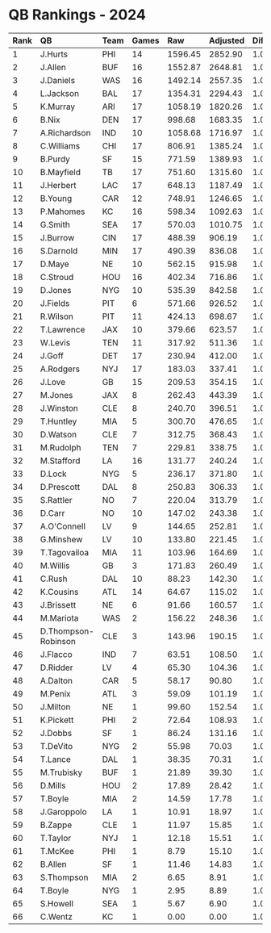 # QB Rankings - 2024

| Rank | QB                  | Team | Games | Raw     | Adjusted | Difficulty | Avg/Game | Normalized |
| :----| :-------------------| :----| :-----| :-------| :--------| :----------| :--------| :----------|
| 1    | J.Hurts             | PHI  | 14    | 1596.45 | 2852.90  | 1.000      | 203.78   | 103.90     |
| 2    | J.Allen             | BUF  | 16    | 1552.87 | 2648.81  | 1.000      | 165.55   | 102.51     |
| 3    | J.Daniels           | WAS  | 16    | 1492.14 | 2557.35  | 1.000      | 159.83   | 100.24     |
| 4    | L.Jackson           | BAL  | 17    | 1354.31 | 2294.43  | 1.000      | 134.97   | 95.10      |
| 5    | K.Murray            | ARI  | 17    | 1058.19 | 1820.26  | 1.000      | 107.07   | 83.03      |
| 6    | B.Nix               | DEN  | 17    | 998.68  | 1683.35  | 1.000      | 99.02    | 79.54      |
| 7    | A.Richardson        | IND  | 10    | 1058.68 | 1716.97  | 1.000      | 171.70   | 72.03      |
| 8    | C.Williams          | CHI  | 17    | 806.91  | 1385.24  | 1.000      | 81.48    | 71.95      |
| 9    | B.Purdy             | SF   | 15    | 771.59  | 1389.93  | 1.000      | 92.66    | 70.34      |
| 10   | B.Mayfield          | TB   | 17    | 751.60  | 1315.60  | 1.000      | 77.39    | 70.17      |
| 11   | J.Herbert           | LAC  | 17    | 648.13  | 1187.49  | 1.000      | 69.85    | 66.91      |
| 12   | B.Young             | CAR  | 12    | 748.91  | 1246.65  | 1.000      | 103.89   | 64.29      |
| 13   | P.Mahomes           | KC   | 16    | 598.34  | 1092.63  | 1.000      | 68.29    | 63.83      |
| 14   | G.Smith             | SEA  | 17    | 570.03  | 1010.75  | 1.000      | 59.46    | 62.41      |
| 15   | J.Burrow            | CIN  | 17    | 488.39  | 906.19   | 1.000      | 53.31    | 59.75      |
| 16   | S.Darnold           | MIN  | 17    | 490.39  | 836.08   | 1.000      | 49.18    | 57.96      |
| 17   | D.Maye              | NE   | 10    | 562.15  | 915.98   | 1.000      | 91.60    | 55.54      |
| 18   | C.Stroud            | HOU  | 16    | 402.34  | 716.86   | 1.000      | 44.80    | 54.49      |
| 19   | D.Jones             | NYG  | 10    | 535.39  | 842.58   | 1.000      | 84.26    | 54.02      |
| 20   | J.Fields            | PIT  | 6     | 571.66  | 926.52   | 1.000      | 154.42   | 52.23      |
| 21   | R.Wilson            | PIT  | 11    | 424.13  | 698.67   | 1.000      | 63.52    | 51.62      |
| 22   | T.Lawrence          | JAX  | 10    | 379.66  | 623.57   | 1.000      | 62.36    | 49.51      |
| 23   | W.Levis             | TEN  | 11    | 317.92  | 511.36   | 1.000      | 46.49    | 47.61      |
| 24   | J.Goff              | DET  | 17    | 230.94  | 412.00   | 1.000      | 24.24    | 47.16      |
| 25   | A.Rodgers           | NYJ  | 17    | 183.03  | 337.41   | 1.000      | 19.85    | 45.26      |
| 26   | J.Love              | GB   | 15    | 209.53  | 354.15   | 1.000      | 23.61    | 45.25      |
| 27   | M.Jones             | JAX  | 8     | 262.43  | 443.39   | 1.000      | 55.42    | 45.02      |
| 28   | J.Winston           | CLE  | 8     | 240.70  | 396.51   | 1.000      | 49.56    | 44.14      |
| 29   | T.Huntley           | MIA  | 5     | 300.70  | 476.65   | 1.000      | 95.33    | 44.11      |
| 30   | D.Watson            | CLE  | 7     | 312.75  | 368.43   | 1.000      | 52.63    | 43.25      |
| 31   | M.Rudolph           | TEN  | 7     | 229.81  | 338.75   | 1.000      | 48.39    | 42.72      |
| 32   | M.Stafford          | LA   | 16    | 131.77  | 240.24   | 1.000      | 15.01    | 42.64      |
| 33   | D.Lock              | NYG  | 5     | 236.17  | 371.80   | 1.000      | 74.36    | 42.47      |
| 34   | D.Prescott          | DAL  | 8     | 250.83  | 306.33   | 1.000      | 38.29    | 42.44      |
| 35   | S.Rattler           | NO   | 7     | 220.04  | 313.79   | 1.000      | 44.83    | 42.27      |
| 36   | D.Carr              | NO   | 10    | 147.02  | 243.38   | 1.000      | 24.34    | 41.68      |
| 37   | A.O'Connell         | LV   | 9     | 144.65  | 252.81   | 1.000      | 28.09    | 41.66      |
| 38   | G.Minshew           | LV   | 10    | 133.80  | 221.45   | 1.000      | 22.15    | 41.23      |
| 39   | T.Tagovailoa        | MIA  | 11    | 103.96  | 164.69   | 1.000      | 14.97    | 40.19      |
| 40   | M.Willis            | GB   | 3     | 171.83  | 260.49   | 1.000      | 86.83    | 39.98      |
| 41   | C.Rush              | DAL  | 10    | 88.23   | 142.30   | 1.000      | 14.23    | 39.60      |
| 42   | K.Cousins           | ATL  | 14    | 64.67   | 115.02   | 1.000      | 8.22     | 39.38      |
| 43   | J.Brissett          | NE   | 6     | 91.66   | 160.57   | 1.000      | 26.76    | 39.37      |
| 44   | M.Mariota           | WAS  | 2     | 156.22  | 248.36   | 1.000      | 124.18   | 39.36      |
| 45   | D.Thompson-Robinson | CLE  | 3     | 143.96  | 190.15   | 1.000      | 63.38    | 39.09      |
| 46   | J.Flacco            | IND  | 7     | 63.51   | 108.50   | 1.000      | 15.50    | 38.61      |
| 47   | D.Ridder            | LV   | 4     | 65.30   | 104.36   | 1.000      | 26.09    | 38.16      |
| 48   | A.Dalton            | CAR  | 5     | 58.17   | 90.80    | 1.000      | 18.16    | 38.09      |
| 49   | M.Penix             | ATL  | 3     | 59.09   | 101.19   | 1.000      | 33.73    | 37.96      |
| 50   | J.Milton            | NE   | 1     | 99.60   | 152.54   | 1.000      | 152.54   | 37.92      |
| 51   | K.Pickett           | PHI  | 2     | 72.64   | 108.93   | 1.000      | 54.47    | 37.85      |
| 52   | J.Dobbs             | SF   | 1     | 86.24   | 131.16   | 1.000      | 131.16   | 37.75      |
| 53   | T.DeVito            | NYG  | 2     | 55.98   | 70.03    | 1.000      | 35.02    | 37.43      |
| 54   | T.Lance             | DAL  | 1     | 38.35   | 70.31    | 1.000      | 70.31    | 37.25      |
| 55   | M.Trubisky          | BUF  | 1     | 21.89   | 39.30    | 1.000      | 39.30    | 36.99      |
| 56   | D.Mills             | HOU  | 2     | 17.89   | 28.42    | 1.000      | 14.21    | 36.98      |
| 57   | T.Boyle             | MIA  | 2     | 14.59   | 17.78    | 1.000      | 8.89     | 36.86      |
| 58   | J.Garoppolo         | LA   | 1     | 10.91   | 18.97    | 1.000      | 18.97    | 36.83      |
| 59   | B.Zappe             | CLE  | 1     | 11.97   | 15.85    | 1.000      | 15.85    | 36.80      |
| 60   | T.Taylor            | NYJ  | 1     | 12.18   | 15.51    | 1.000      | 15.51    | 36.80      |
| 61   | T.McKee             | PHI  | 1     | 8.79    | 15.10    | 1.000      | 15.10    | 36.79      |
| 62   | B.Allen             | SF   | 1     | 11.46   | 14.83    | 1.000      | 14.83    | 36.79      |
| 63   | S.Thompson          | MIA  | 2     | 6.65    | 8.91     | 1.000      | 4.45     | 36.77      |
| 64   | T.Boyle             | NYG  | 1     | 2.95    | 8.89     | 1.000      | 8.89     | 36.74      |
| 65   | S.Howell            | SEA  | 1     | 5.67    | 6.90     | 1.000      | 6.90     | 36.73      |
| 66   | C.Wentz             | KC   | 1     | 0.00    | 0.00     | 1.000      | 0.00     | 36.67      |

